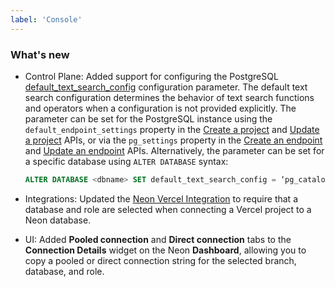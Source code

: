 ```yaml
---
label: 'Console'
---
```


### What's new

- Control Plane: Added support for configuring the PostgreSQL [default_text_search_config](https://www.postgresql.org/docs/current/runtime-config-client.html#GUC-DEFAULT-TEXT-SEARCH-CONFIG) configuration parameter. The default text search configuration determines the behavior of text search functions and operators when a configuration is not provided explicitly. The parameter can be set for the PostgreSQL instance using the `default_endpoint_settings` property in the [Create a project](https://api-docs.neon.tech/reference/createproject) and [Update a project](https://api-docs.neon.tech/reference/updateproject) APIs, or via the `pg_settings` property in the [Create an endpoint](https://api-docs.neon.tech/reference/createprojectendpoint) and [Update an endpoint](https://api-docs.neon.tech/reference/updateprojectendpoint) APIs. Alternatively, the parameter can be set for a specific database using `ALTER DATABASE` syntax:

  ```sql
  ALTER DATABASE <dbname> SET default_text_search_config = ‘pg_catalog.english’;
  ```

- Integrations: Updated the [Neon Vercel Integration](../docs/guides/vercel) to require that a database and role are selected when connecting a Vercel project to a Neon database.
- UI: Added **Pooled connection** and **Direct connection** tabs to the **Connection Details** widget on the Neon **Dashboard**, allowing you to copy a pooled or direct connection string for the selected branch, database, and role.
